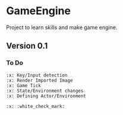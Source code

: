 # GameEngine 
Project to learn skills and make game engine.


## Version 0.1
### To Do
	:x: Key/Input detection
	:x: Render Imported Image
	:x: Game Tick
	:x: State/Environment changes
	:x: Defining Actor/Environment

	:x: :white_check_mark: